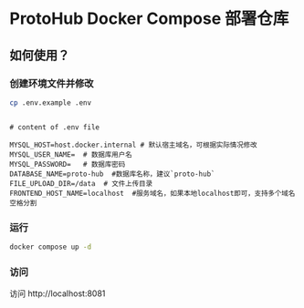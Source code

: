# ProtoHub Docker Compose 部署仓库

## 如何使用？

### 创建环境文件并修改

```bash
cp .env.example .env
```

```properties

# content of .env file

MYSQL_HOST=host.docker.internal # 默认宿主域名，可根据实际情况修改
MYSQL_USER_NAME=  # 数据库用户名
MYSQL_PASSWORD=   # 数据库密码
DATABASE_NAME=proto-hub  #数据库名称，建议`proto-hub`
FILE_UPLOAD_DIR=/data  # 文件上传目录
FRONTEND_HOST_NAME=localhost  #服务域名，如果本地localhost即可，支持多个域名空格分割
```

### 运行

```bash
docker compose up -d
```

### 访问

访问 http://localhost:8081


